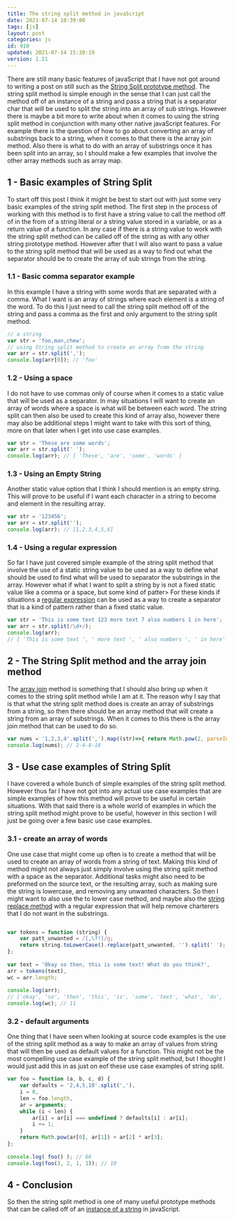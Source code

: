 ```yaml
---
title: The string split method in javaScript
date: 2021-07-14 10:39:00
tags: [js]
layout: post
categories: js
id: 910
updated: 2021-07-14 15:20:19
version: 1.21
---
```


There are still many basic features of javaScript that I have not got around to writing a post on still such as the [String Split prototype method](https://developer.mozilla.org/en-US/docs/Web/JavaScript/Reference/Global_Objects/String/split). The string split method is simple enough in the sense that I can just call the method off of an instance of a string and pass a string that is a separator char that will be used to split the string into an array of sub strings. However there is maybe a bit more to write about when it comes to using the string split method in conjunction with many other native javaScript features. For example there is the question of how to go about converting an array of substrings back to a string, when it comes to that there is the array join method. Also there is what to do with an array of substrings once it has been split into an array, so I should make a few examples that involve the other array methods such as array map.

<!-- more -->


## 1 - Basic examples of String Split

To start off this post I think it might be best to start out with just some very basic examples of the string split method. The first step in the process of working with this method is to first have a string value to call the method off of in the from of a string literal or a string value stored in a variable, or as a return value of a function. In any case if there is a string value to work with the string split method can be called off of the string as with any other string prototype method. However after that I will also want to pass a value to the string split method that will be used as a way to find out what the separator should be to create the array of sub strings from the string.

### 1.1 - Basic comma separator example

In this example I have a string with some words that are separated with a comma. What I want is an array of strings where each element is a string of the word. To do this I just need to call the string split method off of the string and pass a comma as the first and only argument to the string split method.

```js
// a string
var str = 'foo,man,chew';
// using String split method to create an array from the string
var arr = str.split(',');
console.log(arr[0]); // 'foo'
```

### 1.2 - Using a space

I do not have to use commas only of course when it comes to a static value that will be used as a separator. In may situations I will want to create an array of words where a space is what will be between each word. The string split can then also be used to create this kind of array also, however there may also be additional steps I might want to take with this sort of thing, more on that later when I get into use case examples.

```js
var str = 'These are some words';
var arr = str.split(' ');
console.log(arr); // [ 'These', 'are', 'some', 'words' ]
```

### 1.3 - Using an Empty String

Another static value option that I think I should mention is an empty string. This will prove to be useful if I want each character in a string to become and element in the resulting array.

```js
var str = '123456';
var arr = str.split('');
console.log(arr); // [1,2,3,4,5,6]
```

### 1.4 - Using a regular expression

So far I have just covered simple example of the string split method that involve the use of a static string value to be used as a way to define what should be used to find what will be used to separator the substrings in the array. However what if what I want to split a string by is not a fixed static value like a comma or a space, but some kind of patter> For these kinds if situations a [regular expression](/2019/03/20/js-regex/) can be used as a way to create a separator that is a kind of pattern rather than a fixed static value.

```js
var str = 'This is some text 123 more text 7 also numbers 1 in here';
var arr = str.split(/\d+/);
console.log(arr);
// [ 'This is some text ', ' more text ', ' also numbers ', ' in here' ]
```

## 2 - The String Split method and the array join method

The [array join](/2020/03/09/js-array-join/) method is something that I should also bring up when it comes to the string split method while I am at it. The reason why I say that is that what the string split method does is create an array of substrings from a string, so then there should be an array method that will create a string from an array of substrings. When it comes to this there is the array join method that can be used to do so.

```js
var nums = '1,2,3,4'.split(',').map((str)=>{ return Math.pow(2, parseInt(str))}).join('-');
console.log(nums); // 2-4-8-16
```

## 3 - Use case examples of String Split

I have covered a whole bunch of simple examples of the string split method. However thus far I have not got into any actual use case examples that are simple examples of how this method will prove to be useful in certain situations. With that said there is a whole world of examples in which the string split method might prove to be useful, however in this section I will just be going over a few basic use case examples.

### 3.1 - create an array of words

One use case that might come up often is to create a method that will be used to create an array of words from a string of text. Making this kind of method might not always just simply involve using the string split method with a space as the separator. Additional tasks might also need to be preformed on the source text, or the resulting array, such as making sure the string is lowercase, and removing any unwanted characters. So then I might want to also use the to lower case method, and maybe also the [string replace method](/2019/04/08/js-string-replace/) with a regular expression that will help remove charterers that I do not want in the substrings.

```js

var tokens = function (string) {
    var patt_unwanted = /[,\?!]/g;
    return string.toLowerCase().replace(patt_unwanted, '').split(' ');
};
 
var text = 'Okay so then, this is some text! What do you think?',
arr = tokens(text),
wc = arr.length;
 
console.log(arr); 
// ['okay', 'so', 'then', 'this', 'is', 'some', 'text', 'what', 'do', 'you', 'think']
console.log(wc); // 11
```

### 3.2 - default arguments

One thing that I have seen when looking at source code examples is the use of the string split method as a way to make an array of values from string that will then be used as default values for a function. This might not be the most compelling use case example of the string split method, but I thought I would just add this in as just on eof these use case examples of string split.

```js
var foo = function (a, b, c, d) {
    var defaults = '2,4,5,10'.split(','),
    i = 0,
    len = foo.length,
    ar = arguments;
    while (i < len) {
        ar[i] = ar[i] === undefined ? defaults[i] : ar[i];
        i += 1;
    }
    return Math.pow(ar[0], ar[1]) + ar[2] * ar[3];
};
 
console.log( foo() ); // 66
console.log(foo(3, 2, 1, 1)); // 10
```

## 4 - Conclusion

So then the string split method is one of many useful prototype methods that can be called off of an [instance of a string](/2019/01/25/js-javascript-string/) in javaScript.